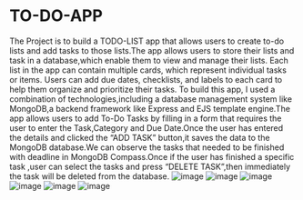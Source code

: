 # TO-DO-APP
  The Project is to build a TODO-LIST app that allows users to create to-do lists and add tasks to those lists.The app allows users to store their lists and task in a database,which enable them to view and manage their lists.
  Each list in the app can contain multiple cards, which represent individual tasks or items. Users can add due dates, checklists, and labels to each card to help them organize and prioritize their tasks.
  To build this app, I used a combination of technologies,including a database management system like MongoDB,a backend framework like Express and EJS template engine.The app allows users to add To-Do Tasks by filling in a form that requires the user to enter the Task,Category and Due Date.Once the user has entered the details and clicked the “ADD TASK” button,it saves the data to the MongoDB database.We can observe the tasks that needed to be finished with deadline in MongoDB Compass.Once if the user has finished a specific task ,user can select the tasks and press “DELETE TASK”,then immediately the task will be deleted from the database.
![image](https://github.com/A-SAHITHYA/TO-DO-APP/assets/128822814/80598302-bd71-4a37-b114-092097c0ec5b)
![image](https://github.com/A-SAHITHYA/TO-DO-APP/assets/128822814/7b2ed461-95d1-4b5e-a536-f0e923b992ef)
![image](https://github.com/A-SAHITHYA/TO-DO-APP/assets/128822814/ad141b88-d126-46b9-9584-35fa7d0b8a20)
![image](https://github.com/A-SAHITHYA/TO-DO-APP/assets/128822814/15d773cb-c38d-49fd-9c35-b3c1b95c88c9)
![image](https://github.com/A-SAHITHYA/TO-DO-APP/assets/128822814/1eb5cdda-a205-4e8c-9768-15406075d760)
![image](https://github.com/A-SAHITHYA/TO-DO-APP/assets/128822814/57f4a0f1-389a-40ef-94f0-3dec9e0f7a80)










